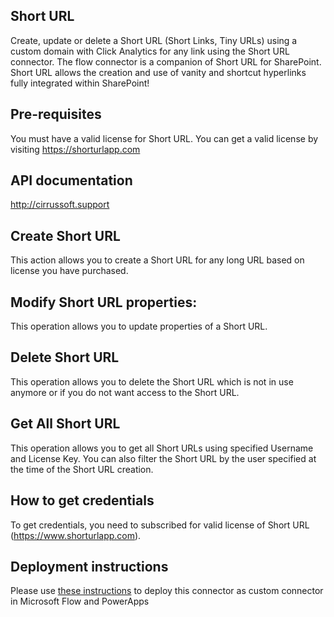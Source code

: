 ﻿
## Short URL
Create, update or delete a Short URL (Short Links, Tiny URLs) using a custom domain with Click Analytics for any link using the Short URL connector. The flow connector is a companion of Short URL for SharePoint. Short URL allows the creation and use of vanity and shortcut hyperlinks fully integrated within SharePoint!


## Pre-requisites
You must have a valid license for Short URL. You can get a valid license by visiting https://shorturlapp.com


## API documentation
http://cirrussoft.support


## Create Short URL
This action allows you to create a Short URL for any long URL based on license you have purchased.

## Modify Short URL properties: 
This operation allows you to update properties of a Short URL.

## Delete Short URL
This operation allows you to delete the Short URL which is not in use anymore or if you do not want access to the Short URL.

## Get All Short URL
This operation allows you to get all Short URLs using specified Username and License Key. You can also filter the Short URL by the user specified at the time of the Short URL creation.


## How to get credentials
To get credentials, you need to subscribed for valid license of Short URL (https://www.shorturlapp.com).


## Deployment instructions
Please use [these instructions](https://docs.microsoft.com/en-us/connectors/custom-connectors/paconn-cli) to deploy this connector as custom connector in Microsoft Flow and PowerApps